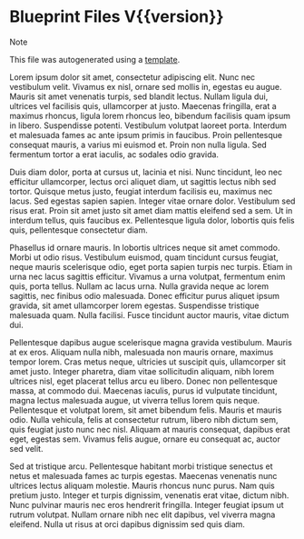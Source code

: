 ﻿# Blueprint Files V{{version}}

> [!NOTE]  
> This file was autogenerated using a [template](../BlueprintStringToJson/BlueprintStringToJsonGitHubAction/Blueprint%20Files%20README%20Template.md).

Lorem ipsum dolor sit amet, consectetur adipiscing elit. Nunc nec vestibulum velit. Vivamus ex nisl, ornare sed mollis in, egestas eu augue. Mauris sit amet venenatis turpis, sed blandit lectus. Nullam ligula dui, ultrices vel facilisis quis, ullamcorper at justo. Maecenas fringilla, erat a maximus rhoncus, ligula lorem rhoncus leo, bibendum facilisis quam ipsum in libero. Suspendisse potenti. Vestibulum volutpat laoreet porta. Interdum et malesuada fames ac ante ipsum primis in faucibus. Proin pellentesque consequat mauris, a varius mi euismod et. Proin non nulla ligula. Sed fermentum tortor a erat iaculis, ac sodales odio gravida.

Duis diam dolor, porta at cursus ut, lacinia et nisi. Nunc tincidunt, leo nec efficitur ullamcorper, lectus orci aliquet diam, ut sagittis lectus nibh sed tortor. Quisque metus justo, feugiat interdum facilisis eu, maximus nec lacus. Sed egestas sapien sapien. Integer vitae ornare dolor. Vestibulum sed risus erat. Proin sit amet justo sit amet diam mattis eleifend sed a sem. Ut in interdum tellus, quis faucibus ex. Pellentesque ligula dolor, lobortis quis felis quis, pellentesque consectetur diam.

Phasellus id ornare mauris. In lobortis ultrices neque sit amet commodo. Morbi ut odio risus. Vestibulum euismod, quam tincidunt cursus feugiat, neque mauris scelerisque odio, eget porta sapien turpis nec turpis. Etiam in urna nec lacus sagittis efficitur. Vivamus a urna volutpat, fermentum enim quis, porta tellus. Nullam ac lacus urna. Nulla gravida neque ac lorem sagittis, nec finibus odio malesuada. Donec efficitur purus aliquet ipsum gravida, sit amet ullamcorper lorem egestas. Suspendisse tristique malesuada quam. Nulla facilisi. Fusce tincidunt auctor mauris, vitae dictum dui.

Pellentesque dapibus augue scelerisque magna gravida vestibulum. Mauris at ex eros. Aliquam nulla nibh, malesuada non mauris ornare, maximus tempor lorem. Cras metus neque, ultricies ut suscipit quis, ullamcorper sit amet justo. Integer pharetra, diam vitae sollicitudin aliquam, nibh lorem ultrices nisl, eget placerat tellus arcu eu libero. Donec non pellentesque massa, at commodo dui. Maecenas iaculis, purus id vulputate tincidunt, magna lectus malesuada augue, ut viverra tellus lorem quis neque. Pellentesque et volutpat lorem, sit amet bibendum felis. Mauris et mauris odio. Nulla vehicula, felis at consectetur rutrum, libero nibh dictum sem, quis feugiat justo nunc nec nisl. Aliquam at mauris consequat, dapibus erat eget, egestas sem. Vivamus felis augue, ornare eu consequat ac, auctor sed velit.

Sed at tristique arcu. Pellentesque habitant morbi tristique senectus et netus et malesuada fames ac turpis egestas. Maecenas venenatis nunc ultrices lectus aliquam molestie. Mauris rhoncus nunc purus. Nam quis pretium justo. Integer et turpis dignissim, venenatis erat vitae, dictum nibh. Nunc pulvinar mauris nec eros hendrerit fringilla. Integer feugiat ipsum ut rutrum volutpat. Nullam ornare nibh nec elit dapibus, vel viverra magna eleifend. Nulla ut risus at orci dapibus dignissim sed quis diam.